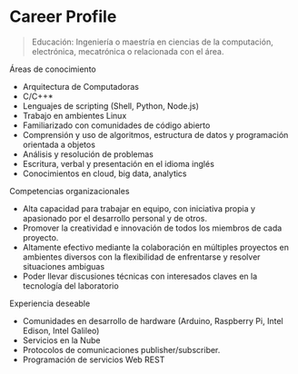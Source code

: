 # Career Profile

> Educación: Ingeniería o maestría en ciencias de la computación, electrónica, mecatrónica o relacionada con el área.

Áreas de conocimiento

- Arquitectura de Computadoras
- C/C++*
- Lenguajes de scripting (Shell, Python, Node.js)
- Trabajo en ambientes Linux
- Familiarizado con comunidades de código abierto
- Comprensión y uso de algoritmos, estructura de datos y programación orientada a objetos
- Análisis y resolución de problemas
- Escritura, verbal y presentación en el idioma inglés
- Conocimientos en cloud, big data, analytics

Competencias organizacionales
 
- Alta capacidad para trabajar en equipo, con iniciativa propia y apasionado por el desarrollo personal y de otros.
- Promover la creatividad e innovación de todos los miembros de cada proyecto.
- Altamente efectivo mediante la colaboración en múltiples proyectos en ambientes diversos con la flexibilidad de enfrentarse y resolver situaciones ambiguas
- Poder llevar discusiones técnicas con interesados claves en la tecnología del laboratorio
 
Experiencia deseable
 
- Comunidades en desarrollo de hardware (Arduino, Raspberry Pi, Intel Edison, Intel Galileo)
- Servicios en la Nube
- Protocolos de comunicaciones publisher/subscriber.
- Programación de servicios Web REST
